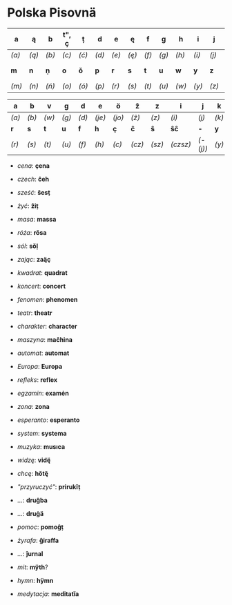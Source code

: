 # Polska Pisovnä

|**a**|**ą**|**b**|**t", ç**|**ṭ**|**d**|**e**|**ę**|**f**|**g**|**h**|**i**|**j**|**k**|**l", ḷ**|**l**|
|-|-|-|-|-|-|-|-|-|-|-|-|-|-|-|-|
|*(a)*|*(ą)*|*(b)*|*(c)*|*(ć)*|*(d)*|*(e)*|*(ę)*|*(f)*|*(g)*|*(h)*|*(i)*|*(j)*|*(k)*|*(l)*|*(ł)*|
|**m**|**n**|**ṇ**|**o**|**ǒ**|**p**|**r**|**s**|**t**|**u**|**w**|**y**|**z**|**z", ẓ**|**ẑ**||
|*(m)*|*(n)*|*(ń)*|*(o)*|*(ó)*|*(p)*|*(r)*|*(s)*|*(t)*|*(u)*|*(w)*|*(y)*|*(z)*|*(ź)*|*(ż)*||


|**a**|**b**|**v**|**g**|**d**|**e**|**ö**|**ẑ**|**z**|**i**|**j**|**k**|**l**|**m**|**n**|**o**|**p**|
|-|-|-|-|-|-|-|-|-|-|-|-|-|-|-|-|-|
|*(a)*|*(b)*|*(w)*|*(g)*|*(d)*|*(je)*|*(jo)*|*(ẑ)*|*(z)*|*(i)*|*(j)*|*(k)*|*(ḷ)*|*(m)*|*(n)*|*(o)*|*(p)*|
|**r**|**s**|**t**|**u**|**f**|**h**|**ç**|**ĉ**|**ŝ**|**ŝĉ**|**-**|**y**|**.**|**æ**|**ü**|**ä**||
|*(r)*|*(s)*|*(t)*|*(u)*|*(f)*|*(h)*|*(c)*|*(cz)*|*(sz)*|*(czsz)*|*(-(j))*|*(y)*|*(')*|*(e)*|*(ju)*|*(ja)*||

* *cena*: **çena**
* *czech*: **ĉeh**
* *sześć*: **ŝesṭ**
* *żyć*: **ẑiṭ**

* *masa*: **massa**
* *róża*: **rǒsa**

* *sól*: **sǒḷ**
* *zając*: **zaą̈ç**

* *kwadrat*: **quadrat**
* *koncert*: **concert**

* *fenomen*: **phenomen**
* *teatr*: **theatr**
* *charakter*: **character**
* *maszyna*: **maĉhina**

* *automat*: **automat**
* *Europa*: **Europa**

* *refleks*: **reflex**
* *egzamin*: **examėn**
* *zona*: **zona**

* *esperanto*: **esperanto**
* *system*: **systema**
* *muzyka*: **musıca**
* *widzę*: **vidę̈**
* *chcę*: **hŏtę̃**
* *"przyruczyć"*: **prirukĩṭ**
* *…*: **druĝba**
* *…*: **druġä**
* *pomoc*: **pomoĝṭ**
* *żyrafa*: **ĝiraffa**
* *…*: **ĵurnal**
* *mit*: **mÿth**?
* *hymn*: **hÿmn**
* *medytacja*: **meditatĭa**

